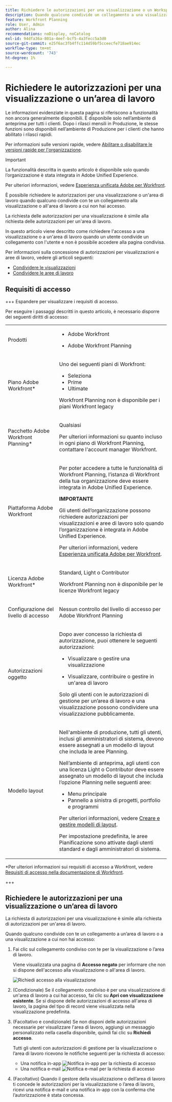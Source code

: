 ```yaml
---
title: Richiedere le autorizzazioni per una visualizzazione o un Workspace
description: Quando qualcuno condivide un collegamento a una visualizzazione o a un'area di lavoro a cui non hai accesso, puoi richiedere le autorizzazioni necessarie per aprirlo. In questo articolo vengono illustrati i passaggi necessari per richiedere l'accesso a una visualizzazione o a un'area di lavoro quando si verifica un collegamento condiviso che non è possibile aprire.
feature: Workfront Planning
role: User, Admin
author: Alina
recommendations: noDisplay, noCatalog
exl-id: 94dfa36a-801a-4eef-bcf5-4a3fecc5a3d0
source-git-commit: e25f6ac3fb4ffc114d59bf5cceecfe718ae914ec
workflow-type: tm+mt
source-wordcount: '743'
ht-degree: 1%

---
```


# Richiedere le autorizzazioni per una visualizzazione o un’area di lavoro

<span class="preview">Le informazioni evidenziate in questa pagina si riferiscono a funzionalità non ancora generalmente disponibili. È disponibile solo nell’ambiente di anteprima per tutti i clienti. Dopo i rilasci mensili in Produzione, le stesse funzioni sono disponibili nell’ambiente di Produzione per i clienti che hanno abilitato i rilasci rapidi. </span>

<span class="preview">Per informazioni sulle versioni rapide, vedere [Abilitare o disabilitare le versioni rapide per l&#39;organizzazione](/help/quicksilver/administration-and-setup/set-up-workfront/configure-system-defaults/enable-fast-release-process.md). </span>

>[!IMPORTANT]
>
>La funzionalità descritta in questo articolo è disponibile solo quando l’organizzazione è stata integrata in Adobe Unified Experience.
>
>Per ulteriori informazioni, vedere [Esperienza unificata Adobe per Workfront](/help/quicksilver/workfront-basics/navigate-workfront/workfront-navigation/adobe-unified-experience.md).


È possibile richiedere le autorizzazioni per una visualizzazione o un&#39;area di lavoro quando qualcuno condivide con te un collegamento alla visualizzazione o all&#39;area di lavoro a cui non hai accesso.

La richiesta delle autorizzazioni per una visualizzazione è simile alla richiesta delle autorizzazioni per un&#39;area di lavoro.

In questo articolo viene descritto come richiedere l&#39;accesso a una visualizzazione o a un&#39;area di lavoro quando un utente condivide un collegamento con l&#39;utente e non è possibile accedere alla pagina condivisa.

Per informazioni sulla concessione di autorizzazioni per visualizzazioni e aree di lavoro, vedere gli articoli seguenti:

* [Condividere le visualizzazioni](/help/quicksilver/planning/access/share-views.md)
* [Condividere le aree di lavoro](/help/quicksilver/planning/access/share-workspaces.md)


## Requisiti di accesso

+++ Espandere per visualizzare i requisiti di accesso.

Per eseguire i passaggi descritti in questo articolo, è necessario disporre dei seguenti diritti di accesso:

<table style="table-layout:auto"> 
<col> 
</col> 
<col> 
</col> 
<tbody> 
    <tr> 
<tr> 
<td> 
   <p> Prodotti</p> </td> 
   <td> 
   <ul><li><p> Adobe Workfront</p></li> 
   <li><p> Adobe Workfront Planning<p></li></ul></td> 
  </tr>   
<tr> 
   <td role="rowheader"><p>Piano Adobe Workfront*</p></td> 
   <td> 
<p>Uno dei seguenti piani di Workfront:</p> 
<ul><li>Seleziona</li> 
<li>Prime</li> 
<li>Ultimate</li></ul> 
<p>Workfront Planning non è disponibile per i piani Workfront legacy</p> 
   </td> 
<tr> 
   <td role="rowheader"><p>Pacchetto Adobe Workfront Planning*</p></td> 
   <td> 
<p>Qualsiasi </p> 
<p>Per ulteriori informazioni su quanto incluso in ogni piano di Workfront Planning, contattare l'account manager Workfront. </p> 
   </td> 
 <tr> 
   <td role="rowheader"><p>Piattaforma Adobe Workfront</p></td> 
   <td> 
<p>Per poter accedere a tutte le funzionalità di Workfront Planning, l’istanza di Workfront della tua organizzazione deve essere integrata in Adobe Unified Experience.</p> 
<p><b>IMPORTANTE</b></p>
<p>Gli utenti dell’organizzazione possono richiedere autorizzazioni per visualizzazioni e aree di lavoro solo quando l’organizzazione è integrata in Adobe Unified Experience. </p>
<p>Per ulteriori informazioni, vedere <a href="/help/quicksilver/workfront-basics/navigate-workfront/workfront-navigation/adobe-unified-experience.md">Esperienza unificata Adobe per Workfront</a>. </p> 
   </td> 
   </tr> 
  </tr> 
  <tr> 
   <td role="rowheader"><p>Licenza Adobe Workfront*</p></td> 
   <td><p> Standard, Light o Contributor</p>
   <p>Workfront Planning non è disponibile per le licenze Workfront legacy</p> 
  </td> 
  </tr> 
  <tr> 
   <td role="rowheader"><p>Configurazione del livello di accesso</p></td> 
   <td> <p>Nessun controllo del livello di accesso per Adobe Workfront Planning</p>   
</td> 
  </tr> 
<tr> 
   <td role="rowheader"><p>Autorizzazioni oggetto</p></td> 
   <td>  <p>Dopo aver concesso la richiesta di autorizzazione, puoi ottenere le seguenti autorizzazioni:</p>
   <ul><li><p>Visualizzare o gestire una visualizzazione</p></li>
   <li><p>Visualizzare, contribuire o gestire in un'area di lavoro</p></li></ul>  
   <p>Solo gli utenti con le autorizzazioni di gestione per un’area di lavoro e una visualizzazione possono condividere una visualizzazione pubblicamente.</p></td> 
  </tr> 
<tr> 
   <td role="rowheader"><p>Modello layout</p></td> 
   <td> 
   <p>Nell'ambiente di produzione, tutti gli utenti, inclusi gli amministratori di sistema, devono essere assegnati a un modello di layout che includa le aree Planning.</p>
   <div class="preview">
<p> Nell’ambiente di anteprima, agli utenti con una licenza Light o Contributor deve essere assegnato un modello di layout che includa l’opzione Planning nelle seguenti aree:</p>
   <ul><li>Menu principale</li>
   <li>Pannello a sinistra di progetti, portfolio e programmi</li>
   </ul>
   <p>Per ulteriori informazioni, vedere <a href="/help/quicksilver/administration-and-setup/customize-workfront/use-layout-templates/create-and-manage-layout-templates.md">Creare e gestire modelli di layout</a>.</p>
   <p>Per impostazione predefinita, le aree Pianificazione sono attivate dagli utenti standard e dagli amministratori di sistema.</p></div>
   </td> 
  </tr> 
</tbody> 
</table>

*Per ulteriori informazioni sui requisiti di accesso a Workfront, vedere [Requisiti di accesso nella documentazione di Workfront](/help/quicksilver/administration-and-setup/add-users/access-levels-and-object-permissions/access-level-requirements-in-documentation.md).

+++


## Richiedere le autorizzazioni per una visualizzazione o un’area di lavoro

La richiesta di autorizzazioni per una visualizzazione è simile alla richiesta di autorizzazioni per un&#39;area di lavoro.

Quando qualcuno condivide con te un collegamento a un’area di lavoro o a una visualizzazione a cui non hai accesso:

1. Fai clic sul collegamento condiviso con te per la visualizzazione o l’area di lavoro.

   Viene visualizzata una pagina di **Accesso negato** per informare che non si dispone dell&#39;accesso alla visualizzazione o all&#39;area di lavoro.

   ![Richiedi accesso alla visualizzazione](assets/request-access-to-view.png)

1. (Condizionale) Se il collegamento condiviso è per una visualizzazione di un&#39;area di lavoro a cui hai accesso, fai clic su **Apri con visualizzazione esistente**. Se si dispone delle autorizzazioni di accesso all&#39;area di lavoro, la pagina del tipo di record viene visualizzata nella visualizzazione predefinita.

1. (Facoltativo e condizionale) Se non disponi delle autorizzazioni necessarie per visualizzare l&#39;area di lavoro, aggiungi un messaggio personalizzato nella casella disponibile, quindi fai clic su **Richiedi accesso**.

   Tutti gli utenti con autorizzazioni di gestione per la visualizzazione o l’area di lavoro ricevono le notifiche seguenti per la richiesta di accesso:
   * Una notifica in-app
     ![Notifica in-app per la richiesta di accesso](assets/in-app-notification-for-access-request.png)
   * Una notifica e-mail
     ![Notifica e-mail per la richiesta di accesso](assets/email-notification-for-access-request.png)

1. (Facoltativo) Quando il gestore della visualizzazione o dell’area di lavoro ti concede le autorizzazioni per la visualizzazione o l’area di lavoro, ricevi una notifica e-mail e una notifica in-app con la conferma che l’autorizzazione è stata concessa. <!--check this - I was not able to test this, but Isk confirmed.-->
